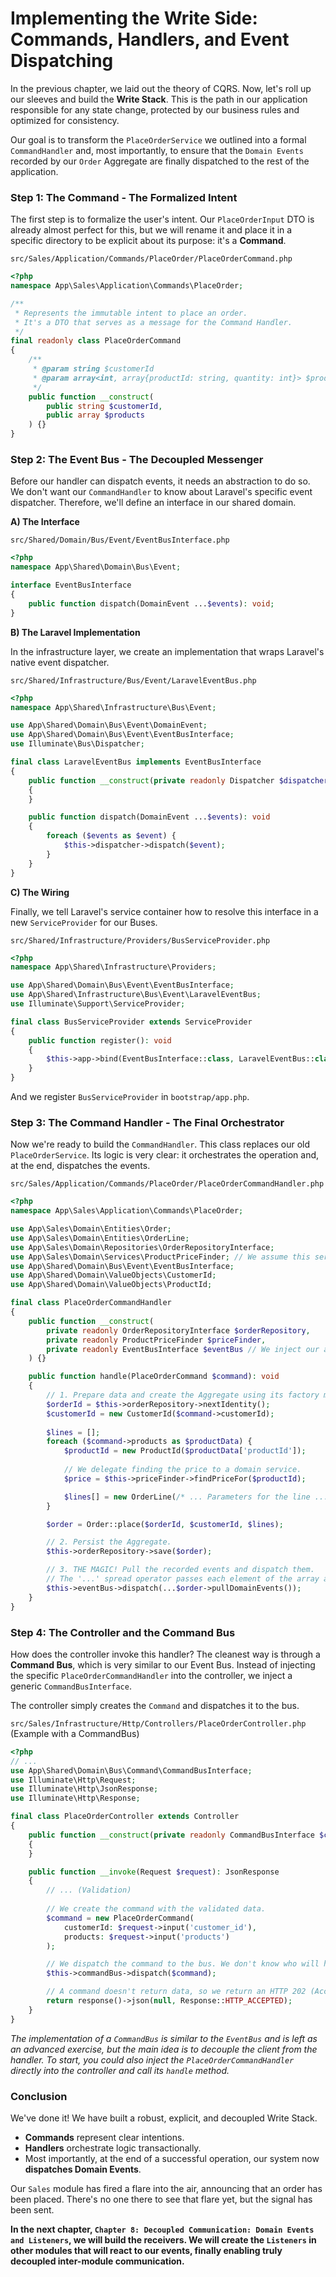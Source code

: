 # Implementing the Write Side: Commands, Handlers, and Event Dispatching

In the previous chapter, we laid out the theory of CQRS. Now, let's roll up our sleeves and build the **Write Stack**. This is the path in our application responsible for any state change, protected by our business rules and optimized for consistency.

Our goal is to transform the `PlaceOrderService` we outlined into a formal `CommandHandler` and, most importantly, to ensure that the `Domain Events` recorded by our `Order` Aggregate are finally dispatched to the rest of the application.

### Step 1: The Command - The Formalized Intent

The first step is to formalize the user's intent. Our `PlaceOrderInput` DTO is already almost perfect for this, but we will rename it and place it in a specific directory to be explicit about its purpose: it's a **Command**.

`src/Sales/Application/Commands/PlaceOrder/PlaceOrderCommand.php`
```php
<?php
namespace App\Sales\Application\Commands\PlaceOrder;

/**
 * Represents the immutable intent to place an order.
 * It's a DTO that serves as a message for the Command Handler.
 */
final readonly class PlaceOrderCommand
{
    /**
     * @param string $customerId
     * @param array<int, array{productId: string, quantity: int}> $products
     */
    public function __construct(
        public string $customerId,
        public array $products
    ) {}
}
```

### Step 2: The Event Bus - The Decoupled Messenger

Before our handler can dispatch events, it needs an abstraction to do so. We don't want our `CommandHandler` to know about Laravel's specific event dispatcher. Therefore, we'll define an interface in our shared domain.

**A) The Interface**

`src/Shared/Domain/Bus/Event/EventBusInterface.php`
```php
<?php
namespace App\Shared\Domain\Bus\Event;

interface EventBusInterface
{
    public function dispatch(DomainEvent ...$events): void;
}
```

**B) The Laravel Implementation**

In the infrastructure layer, we create an implementation that wraps Laravel's native event dispatcher.

`src/Shared/Infrastructure/Bus/Event/LaravelEventBus.php`
```php
<?php
namespace App\Shared\Infrastructure\Bus\Event;

use App\Shared\Domain\Bus\Event\DomainEvent;
use App\Shared\Domain\Bus\Event\EventBusInterface;
use Illuminate\Bus\Dispatcher;

final class LaravelEventBus implements EventBusInterface
{
    public function __construct(private readonly Dispatcher $dispatcher)
    {
    }

    public function dispatch(DomainEvent ...$events): void
    {
        foreach ($events as $event) {
            $this->dispatcher->dispatch($event);
        }
    }
}
```

**C) The Wiring**

Finally, we tell Laravel's service container how to resolve this interface in a new `ServiceProvider` for our Buses.

`src/Shared/Infrastructure/Providers/BusServiceProvider.php`
```php
<?php
namespace App\Shared\Infrastructure\Providers;

use App\Shared\Domain\Bus\Event\EventBusInterface;
use App\Shared\Infrastructure\Bus\Event\LaravelEventBus;
use Illuminate\Support\ServiceProvider;

final class BusServiceProvider extends ServiceProvider
{
    public function register(): void
    {
        $this->app->bind(EventBusInterface::class, LaravelEventBus::class);
    }
}
```
And we register `BusServiceProvider` in `bootstrap/app.php`.

### Step 3: The Command Handler - The Final Orchestrator

Now we're ready to build the `CommandHandler`. This class replaces our old `PlaceOrderService`. Its logic is very clear: it orchestrates the operation and, at the end, dispatches the events.

`src/Sales/Application/Commands/PlaceOrder/PlaceOrderCommandHandler.php`
```php
<?php
namespace App\Sales\Application\Commands\PlaceOrder;

use App\Sales\Domain\Entities\Order;
use App\Sales\Domain\Entities\OrderLine;
use App\Sales\Domain\Repositories\OrderRepositoryInterface;
use App\Sales\Domain\Services\ProductPriceFinder; // We assume this service exists
use App\Shared\Domain\Bus\Event\EventBusInterface;
use App\Shared\Domain\ValueObjects\CustomerId;
use App\Shared\Domain\ValueObjects\ProductId;

final class PlaceOrderCommandHandler
{
    public function __construct(
        private readonly OrderRepositoryInterface $orderRepository,
        private readonly ProductPriceFinder $priceFinder,
        private readonly EventBusInterface $eventBus // We inject our abstraction!
    ) {}

    public function handle(PlaceOrderCommand $command): void
    {
        // 1. Prepare data and create the Aggregate using its factory method.
        $orderId = $this->orderRepository->nextIdentity();
        $customerId = new CustomerId($command->customerId);
        
        $lines = [];
        foreach ($command->products as $productData) {
            $productId = new ProductId($productData['productId']);
            
            // We delegate finding the price to a domain service.
            $price = $this->priceFinder->findPriceFor($productId);

            $lines[] = new OrderLine(/* ... Parameters for the line ... */);
        }

        $order = Order::place($orderId, $customerId, $lines);

        // 2. Persist the Aggregate.
        $this->orderRepository->save($order);

        // 3. THE MAGIC! Pull the recorded events and dispatch them.
        // The '...' spread operator passes each element of the array as a separate argument.
        $this->eventBus->dispatch(...$order->pullDomainEvents());
    }
}
```

### Step 4: The Controller and the Command Bus

How does the controller invoke this handler? The cleanest way is through a **Command Bus**, which is very similar to our Event Bus. Instead of injecting the specific `PlaceOrderCommandHandler` into the controller, we inject a generic `CommandBusInterface`.

The controller simply creates the `Command` and dispatches it to the bus.

`src/Sales/Infrastructure/Http/Controllers/PlaceOrderController.php` (Example with a CommandBus)
```php
<?php
// ...
use App\Shared\Domain\Bus\Command\CommandBusInterface;
use Illuminate\Http\Request;
use Illuminate\Http\JsonResponse;
use Illuminate\Http\Response;

final class PlaceOrderController extends Controller
{
    public function __construct(private readonly CommandBusInterface $commandBus)
    {
    }

    public function __invoke(Request $request): JsonResponse
    {
        // ... (Validation)
        
        // We create the command with the validated data.
        $command = new PlaceOrderCommand(
            customerId: $request->input('customer_id'),
            products: $request->input('products')
        );

        // We dispatch the command to the bus. We don't know who will handle it.
        $this->commandBus->dispatch($command);

        // A command doesn't return data, so we return an HTTP 202 (Accepted) response.
        return response()->json(null, Response::HTTP_ACCEPTED);
    }
}
```
*The implementation of a `CommandBus` is similar to the `EventBus` and is left as an advanced exercise, but the main idea is to decouple the client from the handler. To start, you could also inject the `PlaceOrderCommandHandler` directly into the controller and call its `handle` method.*

### Conclusion

We've done it! We have built a robust, explicit, and decoupled Write Stack.
- **Commands** represent clear intentions.
- **Handlers** orchestrate logic transactionally.
- Most importantly, at the end of a successful operation, our system now **dispatches Domain Events**.

Our `Sales` module has fired a flare into the air, announcing that an order has been placed. There's no one there to see that flare yet, but the signal has been sent.

**In the next chapter, `Chapter 8: Decoupled Communication: Domain Events and Listeners`, we will build the receivers. We will create the `Listeners` in other modules that will react to our events, finally enabling truly decoupled inter-module communication.**